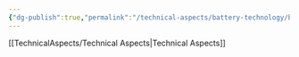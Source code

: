 ```yaml
---
{"dg-publish":true,"permalink":"/technical-aspects/battery-technology/battery-technology/"}
---
```


[[TechnicalAspects/Technical Aspects\|Technical Aspects]]

